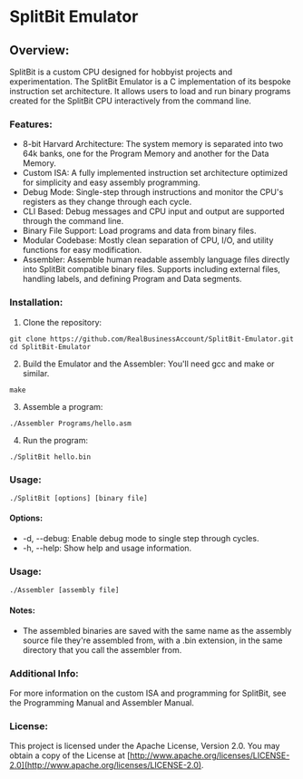 # SplitBit Emulator

## Overview:
SplitBit is a custom CPU designed for hobbyist projects and experimentation. The SplitBit Emulator is a C implementation of its bespoke instruction set architecture. It allows users to load and run binary programs created for the SplitBit CPU interactively from the command line.

### Features:
- 8-bit Harvard Architecture: The system memory is separated into two 64k banks, one for the Program Memory and another for the Data Memory.
- Custom ISA: A fully implemented instruction set architecture optimized for simplicity and easy assembly programming.
- Debug Mode: Single-step through instructions and monitor the CPU's registers as they change through each cycle.
- CLI Based: Debug messages and CPU input and output are supported through the command line.
- Binary File Support: Load programs and data from binary files.
- Modular Codebase: Mostly clean separation of CPU, I/O, and utility functions for easy modification.
- Assembler: Assemble human readable assembly language files directly into SplitBit compatible binary files. Supports including external files, handling labels, and defining Program and Data segments.

### Installation:
1) Clone the repository:
```
git clone https://github.com/RealBusinessAccount/SplitBit-Emulator.git
cd SplitBit-Emulator
```
2) Build the Emulator and the Assembler: You'll need gcc and make or similar.
```
make
```
3) Assemble a program:
```
./Assembler Programs/hello.asm
```

4) Run the program:
```
./SplitBit hello.bin
```

### Usage:
```
./SplitBit [options] [binary file]
```
#### Options:
- -d, --debug: Enable debug mode to single step through cycles.
- -h, --help: Show help and usage information.

### Usage:
```
./Assembler [assembly file]
```
#### Notes:
- The assembled binaries are saved with the same name as the assembly source file they're assembled from, with a .bin extension, in the same directory that you call the assembler from.

### Additional Info:
For more information on the custom ISA and programming for SplitBit, see the Programming Manual and Assembler Manual.

### License:
This project is licensed under the Apache License, Version 2.0. You may obtain a copy of the License at [http://www.apache.org/licenses/LICENSE-2.0](http://www.apache.org/licenses/LICENSE-2.0).
